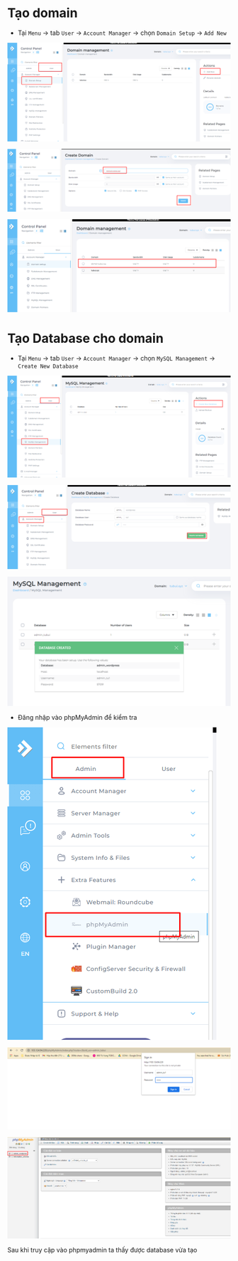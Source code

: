 # Tạo domain
- Tại `Menu` -> tab `User` -> `Account Manager` -> chọn `Domain Setup` -> `Add New` 

![](./images/adddomain.png)

![](./images/adddomain1.png)

![](./images/adddomain2.png)

# Tạo Database cho domain
- Tại `Menu` -> tab `User` -> `Account Manager` -> chọn `MySQL Management` -> `Create New Database`

![](./images/crdatabase.png)

![](./images/crdatabase1.png)

![](./images/crdatabase2.png)

- Đăng nhập vào phpMyAdmin để kiểm tra

![](./images/phpmyadmin.png)

![](./images/phpmyadmin1.png)

![](./images/phpmyadmin2.png)

Sau khi truy cập vào phpmyadmin ta thấy được database vừa tạo
